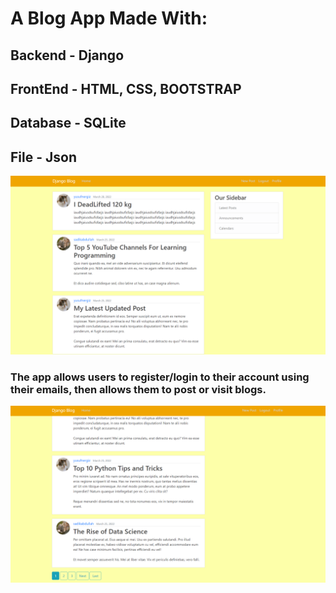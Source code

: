 # A Blog App Made With:
## Backend - Django
## FrontEnd - HTML, CSS, BOOTSTRAP
## Database - SQLite
## File - Json

![First Page](django-blog-images/Capture.PNG)

### The app allows users to register/login to their account using their emails, then allows them to post or visit blogs.

![](django-blog-images/second.PNG)
